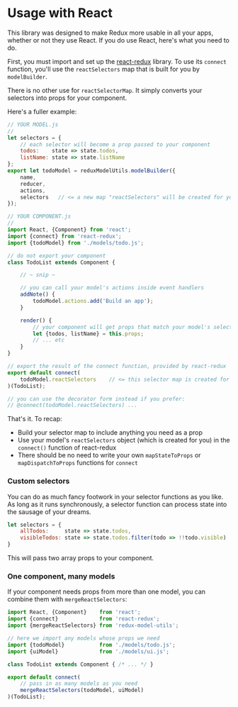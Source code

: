 
# Usage with React

This library was designed to make Redux more usable in all your apps, whether or
not they use React. If you do use React, here's what you need to do.

First, you must import and set up the [react-redux](https://github.com/rackt/react-redux/)
library. To use its `connect` function, you'll use the `reactSelectors` map that is
built for you by `modelBuilder`.

There is no other use for `reactSelectorMap`. It simply converts your selectors
into props for your component.

Here's a fuller example:

```javascript
// YOUR MODEL.js
//
let selectors = {
    // each selector will become a prop passed to your component
    todos:    state => state.todos,
    listName: state => state.listName
};
export let todoModel = reduxModelUtils.modelBuilder({
    name,
    reducer,
    actions,
    selectors   // <= a new map "reactSelectors" will be created for you
});
```
```javascript
// YOUR COMPONENT.js
//
import React, {Component} from 'react';
import {connect} from 'react-redux';
import {todoModel} from './models/todo.js';

// do not export your component
class TodoList extends Component {

    // ~ snip ~

    // you can call your model's actions inside event handlers
    addNote() {
        todoModel.actions.add('Build an app');
    }

    render() {
        // your component will get props that match your model's selectors
        let {todos, listName} = this.props;
        // ... etc
    }
}

// export the result of the connect function, provided by react-redux
export default connect(
    todoModel.reactSelectors    // <= this selector map is created for you
)(TodoList);

// you can use the decorator form instead if you prefer:
// @connect(todoModel.reactSelectors) ...
```

That's it. To recap:

* Build your selector map to include anything you need as a prop
* Use your model's `reactSelectors` object (which is created for you) in the `connect()` function of react-redux
* There should be no need to write your own `mapStateToProps` or `mapDispatchToProps` functions for `connect`

### Custom selectors

You can do as much fancy footwork in your selector functions as you like.
As long as it runs synchronously, a selector function can process state
into the sausage of your dreams.

```javascript
let selectors = {
    allTodos:     state => state.todos,
    visibleTodos: state => state.todos.filter(todo => !!todo.visible)
}
```

This will pass two array props to your component.

### One component, many models

If your component needs props from more than one model, you can combine them with
`mergeReactSelectors`:

```javascript
import React, {Component}    from 'react';
import {connect}             from 'react-redux';
import {mergeReactSelectors} from 'redux-model-utils';

// here we import any models whose props we need
import {todoModel}           from './models/todo.js';
import {uiModel}             from './models/ui.js';

class TodoList extends Component { /* ... */ }

export default connect(
    // pass in as many models as you need
    mergeReactSelectors(todoModel, uiModel)
)(TodoList);
```